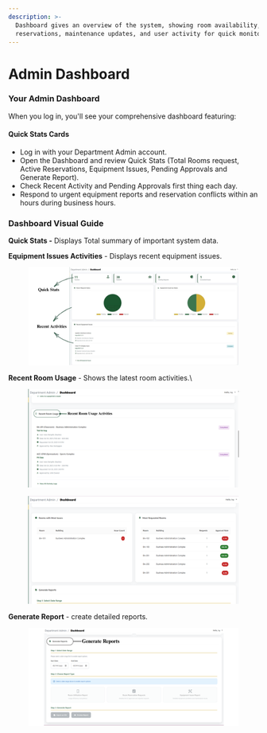 ```yaml
---
description: >-
  Dashboard gives an overview of the system, showing room availability, upcoming
  reservations, maintenance updates, and user activity for quick monitoring.
---
```


# Admin Dashboard

### Your Admin Dashboard

When you log in, you'll see your comprehensive dashboard featuring:

#### Quick Stats Cards

* Log in with your Department Admin account.
* Open the Dashboard and review Quick Stats (Total Rooms request, Active Reservations, Equipment Issues, Pending Approvals and Generate Report).
* Check Recent Activity and Pending Approvals first thing each day.
* Respond to urgent equipment reports and reservation conflicts within an hours during business hours.

### Dashboard Visual Guide

**Quick Stats -** Displays Total summary of important system data.

&#x20;**Equipment Issues Activities** - Displays recent equipment issues.

<figure><img src="../../.gitbook/assets/Dashboard.jpg" alt=""><figcaption></figcaption></figure>



**Recent Room Usage** - Shows the latest room activities.\


<figure><img src="../../.gitbook/assets/Recent Room Usaage.png" alt=""><figcaption></figcaption></figure>

<figure><img src="../../.gitbook/assets/Screenshot 2025-10-30 091134.png" alt=""><figcaption></figcaption></figure>



**Generate Report**  - create detailed reports.

<figure><img src="../../.gitbook/assets/Generate Report.png" alt=""><figcaption></figcaption></figure>
